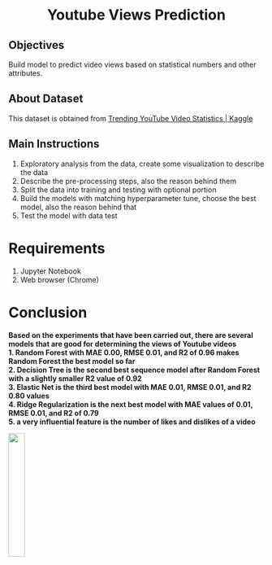 <h1 align="center">Youtube Views Prediction</h1>

## Objectives
Build model to predict video views based on statistical numbers and other attributes.

## About Dataset
This dataset is obtained from [Trending YouTube Video Statistics | Kaggle](https://www.kaggle.com/datasnaek/youtube-new)

## Main Instructions
1. Exploratory analysis from the data, create some visualization to describe the data
2. Describe the pre-processing steps, also the reason behind them
3. Split the data into training and testing with optional portion
4. Build the models with matching hyperparameter tune, choose the best model, also the reason behind that
5. Test the model with data test

# Requirements
1. Jupyter Notebook
2. Web browser (Chrome)

# Conclusion
**Based on the experiments that have been carried out, there are several models that are good for determining the views of Youtube videos** </br>
**1. Random Forest with MAE 0.00, RMSE 0.01, and R2 of 0.96 makes Random Forest the best model so far**</br>
**2. Decision Tree is the second best sequence model after Random Forest with a slightly smaller R2 value of 0.92**</br>
**3. Elastic Net is the third best model with MAE 0.01, RMSE 0.01, and R2 0.80 values** </br>
**4. Ridge Regularization is the next best model with MAE values of 0.01, RMSE 0.01, and R2 of 0.79**</br>
**5. a very influential feature is the number of likes and dislikes of a video**

<img src='https://drive.google.com/uc?id=1_3m4CMR5BgigxFsno7wlPnyRNfFLy9c6' width='25%'>

